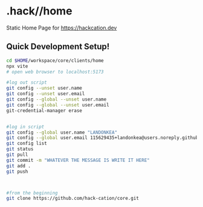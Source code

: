 # .hack//home

Static Home Page for https://hackcation.dev

## Quick Development Setup!

```bash
cd $HOME/workspace/core/clients/home
npx vite
# open web browser to localhost:5173
```

```bash
#log out script
git config --unset user.name
git config --unset user.email
git config --global --unset user.name
git config --global --unset user.email
git-credential-manager erase


#log in script
git config --global user.name "LANDONKEA"
git config --global user.email 115629435+landonkea@users.noreply.github.com
git config list
git status
git pull
git commit -m "WHATEVER THE MESSAGE IS WRITE IT HERE"
git add .
git push



#from the beginning 
git clone https://github.com/hack-cation/core.git

```